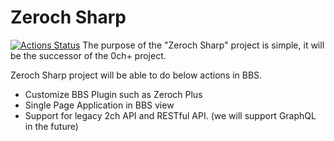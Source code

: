 # Zeroch Sharp
[![Actions Status](https://github.com/MysteryJump/zerochsharp/workflows/.NET%20Core/badge.svg)](https://github.com/MysteryJump/zerochsharp/actions)
The purpose of the "Zeroch Sharp" project is simple, it will be the successor of the 0ch+ project.

Zeroch Sharp project will be able to do below actions in BBS.

- Customize BBS Plugin such as Zeroch Plus
- Single Page Application in BBS view
- Support for legacy 2ch API and RESTful API. (we will support GraphQL in the future)
